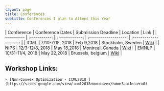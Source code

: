 ```yaml
---
layout: page
title: Conferences 
subtitle: Conferences I plan to Attend this Year  
---
```

| Conference | Conference Dates  | Submission Deadline | Location 	         | Link  	            | 
| ---------- | :-----------: 	 | : ------------:     | :-------------------:   | :--------------------:   |
| ICML	     | 7/10-7/15, 2018  | Feb 9,2018 	       | Stockholm, Sweden 	 | [Wiki](https://icml.cc/) | 
| NIPS       | 12/3-12/8, 2018   | May 18,2018	       | Montreal, Canada	 | [Wiki](https://nips.cc/Conferences/2018) |
| EMNLP	     | 10/31-11/4, 2018  | May 22,2018         | Brussels, belgium       | [Wiki](http://emnlp2018.org/) |


## Workshop Links:
	- [Non-Convex Optimization - ICML2018 ](https://sites.google.com/view/icml2018nonconvex/home?authuser=0)  
